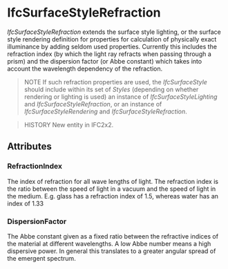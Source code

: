 # IfcSurfaceStyleRefraction

_IfcSurfaceStyleRefraction_ extends the surface style lighting, or the surface style rendering definition for properties for calculation of physically exact illuminance by adding seldom used properties. Currently this includes the refraction index (by which the light ray refracts when passing through a prism) and the dispersion factor (or Abbe constant) which takes into account the wavelength dependency of the refraction.<!-- end of definition -->

> NOTE  If such refraction properties are used, the _IfcSurfaceStyle_ should include within its set of _Styles_ (depending on whether rendering or lighting is used) an instance of _IfcSurfaceStyleLighting_ and _IfcSurfaceStyleRefraction_, or an instance of _IfcSurfaceStyleRendering_ and _IfcSurfaceStyleRefraction_.

> HISTORY  New entity in IFC2x2.

## Attributes

### RefractionIndex
The index of refraction for all wave lengths of light. The refraction index is the ratio between the speed of light in a vacuum and the speed of light in the medium. E.g. glass has a refraction index of 1.5, whereas water has an index of 1.33

### DispersionFactor
The Abbe constant given as a fixed ratio between the refractive indices of the material at different wavelengths. A low Abbe number means a high dispersive power. In general this translates to a greater angular spread of the emergent spectrum.
